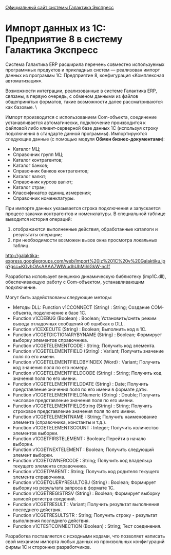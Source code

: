 [Официальный сайт системы Галактика Экспресс](http://galaktika-express.ru/)

# Импорт данных из  1С: Предприятие 8  в систему Галактика Экспресс #

Система Галактика ERP расширила перечень совместно используемых программных продуктов и прикладных систем — реализован импорт данных из программы 1С: Предприятие 8, конфигурация «Комплексная автоматизация».

Возможности интеграции, реализованные в системе Галактика ERP, связаны, в первую очередь, с обменом данными из файлов общепринятых форматов, такие возможности далее рассматриваются как базовые. \

Импорт производится с использованием Com-объекта, соединение устанавливается автоматически, подключение производится к файловой либо клиент-серверной базе данных 1С (используя строку подключения в стандарте данной программы). Импортируются следующие данные (с помощью модуля **Обмен бизнес-документами**):

  * Каталог МЦ;
  * Справочник групп МЦ;
  * Каталог контрагентов;
  * Каталог банков;
  * Справочник банков контрагентов;
  * Каталог валют;
  * Справочник курсов валют;
  * Каталог стран;
  * Классификатор единиц измерения;
  * Справочник номенклатуры.

При импорте данных указывается строка подключения и запускается процесс закачки контрагентов и номенклатуры. В специальной таблице выводится история операций:

  1. отображаются выполненные действия, обработанные каталоги и результаты операции;
  1. при необходимости возможен вызов окна просмотра локальных таблиц.

http://galaktika-express.googlegroups.com/web/Import%20iz%201C%20v%20Galaktiku.jpg?gsc=KGvhOAsAAAA7WIWudhUhMihlGkW-nc1f


Разработка использует внешнюю динамическую библиотеку (imp1C.dll), обеспечивающую работу с Com-объектом, устанавливающим подключение.

Могут быть задействованы следующие методы:

  * Методы DLL: Function v1CCONNECT (String) : String; Создание COM-объекта, подключение к базе 1С.
  * Function v1CDEBUG (Boolean) : Boolean; Установить/снять режим вывода отладочных сообщений об ошибках в DLL.
  * Function v1CEXECUTE (String) : Boolean; Выполнить код в 1С.
  * Function v1CGETDICTIONARYBYNAME (String) : Boolean; Формирует выборку элементов справочника.
  * Function v1CGETELEMENTCODE : String; Получить код элемента.
  * Function v1CGETELEMENTFIELD (String) : Variant; Получить значение поля по его имени.
  * Function v1CGETELEMENTFIELDBYINDEX (Word) : Variant; Получить код значения поля по его номеру.
  * Function v1CGETELEMENTFIELDCODE (String) : String; Получить код значения поля по его имени.
  * Function v1CGETELEMENTFIELDDATE (String) : Date; Получить представление значения поля по его имени в формате даты.
  * Function v1CGETELEMENTFIELDNumeric (String) : Double; Получить числовое представление значения поля по его имени.
  * Function v1CGETELEMENTFIELDString (String) : String; Получить строковое представление значения поля по его имени.
  * Function v1CGETELEMENTNAME : String; Получить наименование элемента (справочника, константы и т.д.).
  * Function v1CGETELEMENTSCOUNT : Integer; Получить количество элементов выборки.
  * Function v1CGETFIRSTELEMENT : Boolean; Перейти в начало выборки.
  * Function v1CGETNEXTELEMENT : Boolean; Получить следующий элемент выборки.
  * Function v1CGETOWNERCODE : String; Получить код владельца текущего элемента справочника.
  * Function v1CGETPARENT : String; Получить код родителя текущего элемента справочника.
  * Function v1CGETQUERYRESULTOBJ (String) : Boolean; Формирует выборку из результата запроса в формате 1С.
  * Function v1CGETREGISTRSV (String) : Boolean; Формирует выборку записей регистра сведений.
  * Function v1CGETRESULT : Variant; Получить результат выполнения последнего действия.
  * Function v1CGETRESULTSTR : String; Получить строку - результат выполнения последнего действия.
  * Function v1CTESTCONNECTION (Boolean) : String; Тест соединения.


Разработка поставляется с исходными кодами, что позволяет написать свой механизм импорта любых данных из произвольных конфигураций фирмы 1С и сторонних разработчиков.